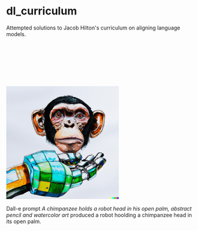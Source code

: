 # dl_curriculum
Attempted solutions to Jacob Hilton's curriculum on aligning language models.

<br/><br/>
<br/><br/>
<br/><br/>

<img src="contemplating.png" alt="contemplating" width="300"/>

Dall-e prompt *A chimpanzee holds a robot head in his open palm, abstract pencil and watercolor art* produced a robot hoolding a chimpanzee head in its open palm.
